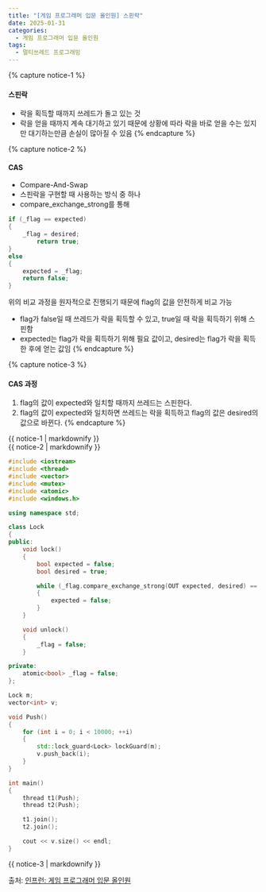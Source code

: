 ```yaml
---
title: "[게임 프로그래머 입문 올인원] 스핀락"
date: 2025-01-31
categories:
  - 게임 프로그래머 입문 올인원
tags:
  - 멀티쓰레드 프로그래밍
---
```




{% capture notice-1 %}
#### 스핀락

* 락을 획득할 때까지 쓰레드가 돌고 있는 것
* 락을 얻을 때까지 계속 대기하고 있기 때문에 상황에 따라 락을 바로 얻을 수는 있지만 대기하는만큼 손실이 많아질 수 있음
{% endcapture %}

{% capture notice-2 %}
#### CAS

* Compare-And-Swap
* 스핀락을 구현할 때 사용하는 방식 중 하나
* compare_exchange_strong를 통해
```cpp
if (_flag == expected)
{
	_flag = desired;
		return true;
}
else
{
	expected = _flag;
	return false;
}
```
위의 비교 과정을 원자적으로 진행되기 때문에 flag의 값을 안전하게 비교 가능
* flag가 false일 때 쓰레드가 락을 획득할 수 있고, true일 때 락을 획득하기 위해 스핀함
* expected는 flag가 락을 획득하기 위해 필요 값이고, desired는 flag가 락을 획득한 후에 얻는 값임
{% endcapture %}

{% capture notice-3 %}
#### CAS 과정

1. flag의 값이 expected와 일치할 때까지 쓰레드는 스핀한다.
2. flag의 값이 expected와 일치하면 쓰레드는 락을 획득하고 flag의 값은 desired의 값으로 바뀐다.
{% endcapture %}

<div class="notice">
  {{ notice-1 | markdownify }}
</div>

<div class="notice">
  {{ notice-2 | markdownify }}
</div>

```cpp
#include <iostream>
#include <thread>
#include <vector>
#include <mutex>
#include <atomic>
#include <windows.h>

using namespace std;

class Lock
{
public:
	void lock()
	{
		bool expected = false;
		bool desired = true;

		while (_flag.compare_exchange_strong(OUT expected, desired) == false)
		{
			expected = false;
		}
	}

	void unlock()
	{
		_flag = false;
	}

private:
	atomic<bool> _flag = false;
};

Lock m;
vector<int> v;

void Push()
{
	for (int i = 0; i < 10000; ++i)
	{
		std::lock_guard<Lock> lockGuard(m);
		v.push_back(i);
	}
}

int main()
{
	thread t1(Push);
	thread t2(Push);

	t1.join();
	t2.join();

	cout << v.size() << endl;
}
```

<div class="notice">
  {{ notice-3 | markdownify }}
</div>

출처: [인프런: 게임 프로그래머 입문 올인원][source]

[source]: https://www.inflearn.com/course/%EA%B2%8C%EC%9E%84-%ED%94%84%EB%A1%9C%EA%B7%B8%EB%9E%98%EB%A8%B8-%EC%9E%85%EB%AC%B8-%EC%98%AC%EC%9D%B8%EC%9B%90-rookiss/dashboard
